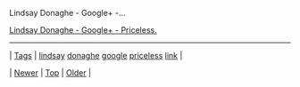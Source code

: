 <!--
title: Lindsay Donaghe - Google+ - Priceless.
date: 2020-06-28T15:27:00.180Z
tags: lindsay, donaghe, google, priceless, link
-->


Lindsay Donaghe - Google+ -...

[Lindsay Donaghe - Google+ - Priceless.](https://plus.google.com/103135699585421857716/posts/FPYFMf7BENf)

<!--BOTTOM-POST-NAVIGATION-->
---

| [Tags](tags.md) | [lindsay](tag-lindsay.md) [donaghe](tag-donaghe.md) [google](tag-google.md) [priceless](tag-priceless.md) [link](tag-link.md) |

| [Newer](64323470570.md) | [Top](index.md) | [Older](64372667270.md) |